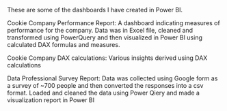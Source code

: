 These are some of the dashboards I have created in Power BI.

Cookie Company Performance Report: A dashboard indicating measures of performance for the company. Data was in Excel file, cleaned and transformed using PowerQuery and then visualized in Power BI using calculated DAX formulas and measures.

Cookie Company DAX calculations: Various insights derived using DAX calculations

Data Professional Survey Report: Data was collected using Google form as a survey of ~700 people and then converted the responses into a csv format. Loaded and cleaned the data using Power Qiery and made a visualization report in Power BI
